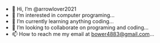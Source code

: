 - 👋 Hi, I’m @arrowlover2021
- 👀 I’m interested in computer programing...
- 🌱 I’m currently learning anything coding...
- 💞️ I’m looking to collaborate on programing and coding...
- 📫 How to reach me my email at bower4883@gmail.com...

<!---
arrowlover2021/arrowlover2021 is a ✨ special ✨ repository because its `README.md` (this file) appears on your GitHub profile.
You can click the Preview link to take a look at your changes.
--->
